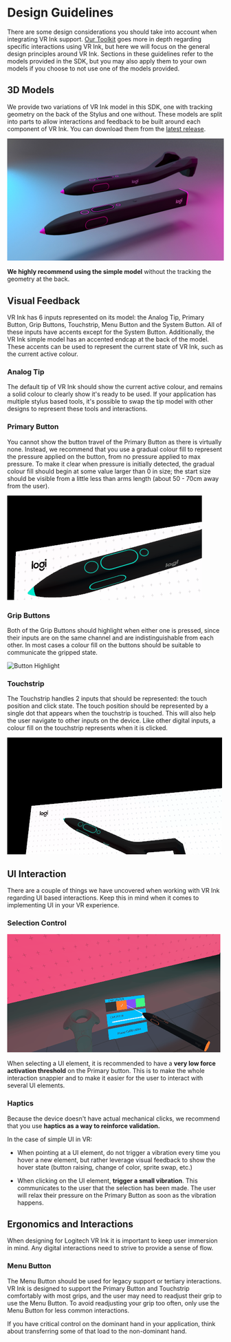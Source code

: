 # Design Guidelines

There are some design considerations you should take into account when integrating VR Ink support. [Our Toolkit](Assets/Toolkit) goes more in depth regarding specific interactions using VR Ink, but here we will focus on the general design principles around VR Ink. Sections in these guidelines refer to the models provided in the SDK, but you may also apply them to your own models if you choose to not use one of the models provided.

## 3D Models

We provide two variations of VR Ink model in this SDK, one with tracking geometry on the back of the Stylus and one without. These models are split into parts to allow interactions and feedback to be built around each component of VR Ink. You can download them from the [latest release](https://github.com/Logitech/labs_vr_stylus_sdk/releases).

![VR Ink Models](../../Documentation/Images/DesignGuidelines/VRInkModels.jpg)

**We highly recommend using the simple model** without the tracking the geometry at the back.

## Visual Feedback

VR Ink has 6 inputs represented on its model: the Analog Tip, Primary Button, Grip Buttons, Touchstrip, Menu Button and the System Button. All of these inputs have accents except for the System Button. Additionally, the VR Ink simple model has an accented endcap at the back of the model. These accents can be used to represent the current state of VR Ink, such as the current active colour.

### Analog Tip

The default tip of VR Ink should show the current active colour, and remains a solid colour to clearly show it's ready to be used. If your application has multiple stylus based tools, it's possible to swap the tip model with other designs to represent these tools and interactions.

### Primary Button

You cannot show the button travel of the Primary Button as there is virtually none. Instead, we recommend that you use a gradual colour fill to represent the pressure applied on the button, from no pressure applied to max pressure. To make it clear when pressure is initially detected, the gradual colour fill should begin at some value larger than 0 in size; the start size should be visible from a little less than arms length (about 50 - 70cm away from the user).

![Analog Button Highlight](../../Documentation/Images/DesignGuidelines/PrimaryButtonVisualFeedback.gif)

### Grip Buttons

Both of the Grip Buttons should highlight when either one is pressed, since their inputs are on the same channel and are indistinguishable from each other. In most cases a colour fill on the buttons should be suitable to communicate the gripped state.

![Button Highlight](../../Documentation/Images/DesignGuidelines/GripButtonVisualFeedback.gif)

### Touchstrip

The Touchstrip handles 2 inputs that should be represented: the touch position and click state. The touch position should be represented by a single dot that appears when the touchstrip is touched. This will also help the user navigate to other inputs on the device. Like other digital inputs, a colour fill on the touchstrip represents when it is clicked.

![Touchstrip Highlight](../../Documentation/Images/DesignGuidelines/TouchstripVisualFeedback.gif)

## UI Interaction

There are a couple of things we have uncovered when working with VR Ink regarding UI based interactions. Keep this in mind when it comes to implementing UI in your VR experience.

### Selection Control

![Button Highlight](../../Documentation/Images/DesignGuidelines/ButtonVisualFeedback.gif)

When selecting a UI element, it is recommended to have a **very low force activation threshold** on the Primary button. This is to make the whole interaction snappier and to make it easier for the user to interact with several UI elements.

### Haptics

Because the device doesn't have actual mechanical clicks, we recommend that you use **haptics as a way to reinforce validation.**

In the case of simple UI in VR:

- When pointing at a UI element, do not trigger a vibration every time you hover a new element, but rather leverage visual feedback to show the hover state (button raising, change of color, sprite swap, etc.)

- When clicking on the UI element, **trigger a small vibration**. This communicates to the user that the selection has been made. The user will relax their pressure on the Primary Button as soon as the vibration happens.

## Ergonomics and Interactions

When designing for Logitech VR Ink it is important to keep user immersion in mind. Any digital interactions need to strive to provide a sense of flow.

### Menu Button

The Menu Button should be used for legacy support or tertiary interactions. VR Ink is designed to support the Primary Button and Touchstrip comfortably with most grips, and the user may need to readjust their grip to use the Menu Button. To avoid readjusting your grip too often, only use the Menu Button for less common interactions.

If you have critical control on the dominant hand in your application, think about transferring some of that load to the non-dominant hand.
